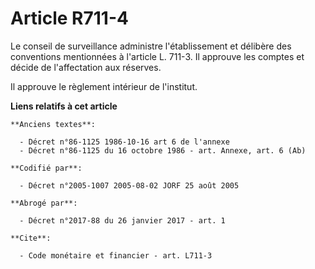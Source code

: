 # Article R711-4

Le conseil de surveillance administre l'établissement et délibère des conventions mentionnées à l'article L. 711-3. Il
approuve les comptes et décide de l'affectation aux réserves.

Il approuve le règlement intérieur de l'institut.

**Liens relatifs à cet article**

	**Anciens textes**:

	  - Décret n°86-1125 1986-10-16 art 6 de l'annexe
	  - Décret n°86-1125 du 16 octobre 1986 - art. Annexe, art. 6 (Ab)

	**Codifié par**:

	  - Décret n°2005-1007 2005-08-02 JORF 25 août 2005

	**Abrogé par**:

	  - Décret n°2017-88 du 26 janvier 2017 - art. 1

	**Cite**:

	  - Code monétaire et financier - art. L711-3
